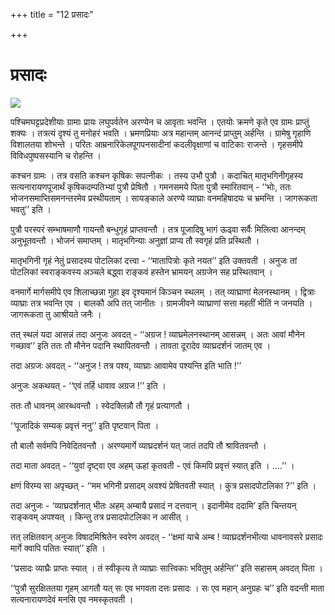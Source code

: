 +++
title = "12 प्रसादः"

+++
# प्रसादः

![](magazine_images/img-1657091675laghukatha.jpg)

पश्चिमघट्टप्रदेशीयाः ग्रामाः प्रायः लघुपर्वतेन अरण्येन च आवृताः भवन्ति । एतयोः क्रमणे कृते एव ग्रामः प्राप्तुं शक्यः । तत्रत्यं दृश्यं तु मनोहरं भवति । भ्रमणप्रियाः अत्र महान्तम् आनन्दं प्राप्तुम् अर्हन्ति । ग्रामेषु गृहाणि विशालतया शोभन्ते । परितः आम्रनारिकेलपूगपनसादीनां कदलीवृक्षाणां च वाटिकाः राजन्ते । गृहसमीपे विविधपुष्पसस्यानि च रोहन्ति ।

कश्चन ग्रामः । तत्र वसति कश्चन कृषिकः सपत्नीकः । तस्य उभौ पुत्रौ । कदाचित् मातृभगिनीगृहस्य सत्यनारायणपूजार्थं कृषिकदम्पतिभ्यां पुत्रौ प्रेषितौ । गमनसमये पिता पुत्रौ स्मारितवान् - ‘‘भोः, ततः भोजनसमाप्तिसमनन्तरमेव प्रस्थीयताम् । सायङ्काले अरण्ये व्याघ्राः वनमहिषादयः च भ्रमन्ति । जागरूकता भवतु’’ इति ।

पुत्रौ परस्परं सम्भाषमाणौ गायन्तौ बन्धुगृहं प्राप्तवन्तौ । तत्र पूजादिषु भागं ऊढ्वा सर्वैः मिलित्वा आनन्दम् अनुभूतवन्तौ । भोजनं समाप्तम् । मातृभगिन्याः अनुज्ञां प्राप्य तौ स्वगृहं प्रति प्रस्थितौ ।

मातृभगिनी गृहं नेतुं प्रसादस्य पोटलिकां दत्त्वा - ‘‘मातापित्रोः कृते नयत’’ इति उक्तवती । अनुजः तां पोटलिकां स्वराङ्कवस्य अञ्चले बद्ध्वा राङ्कवं हस्तेन भ्रामयन् अग्रजेन सह प्रस्थितवान् ।

वनमार्गे मार्गसमीपे एव शिलाच्छन्ना गुहा इव दृश्यमानं किञ्चन स्थलम् । तत् व्याघ्राणां मेलनस्थानम् । द्वित्राः व्याघ्राः तत्र भवन्ति एव । बालकौ अपि तत् जानीतः । ग्रामजीवने व्याघ्राणां सत्ता महतीं भीतिं न जनयति । जागरूकता तु आश्रीयते जनैः ।

तत् स्थलं यदा आसन्नं तदा अनुजः अवदत् - ‘‘अग्रज ! व्याघ्रमेलनस्थानम् आसन्नम् । अतः आवां मौनेन गच्छाव’’ इति ततः तौ मौनेन पदानि स्थापितवन्तौ । तावता दूरादेव व्याघ्रदर्शनं जातम् एव ।

तदा अग्रजः अवदत् - ‘‘अनुज ! तत्र पश्य, व्याघ्राः आवामेव पश्यन्ति इति भाति !’’

अनुजः अकथयत् - ‘‘एवं तर्हि धावाव अग्रज !’’ इति ।

ततः तौ धावनम् आरब्धवन्तौ । स्वेदक्लिन्नौ तौ गृहं प्रत्यागतौ ।

‘‘पूजादिकं सम्यक् प्रवृत्तं ननु’’ इति पृष्टवान् पिता ।

तौ बालौ सर्वमपि निवेदितवन्तौ । अरण्यमार्गे व्याघ्रदर्शनं यत् जातं तदपि तौ श्रावितवन्तौ ।

तदा माता अवदत् - ‘‘युवां दृष्ट्वा एव अहम् ऊहां कृतवती - एवं किमपि प्रवृत्तं स्यात् इति । ....’’ ।

क्षणं विरम्य सा अपृच्छत् - ‘‘मम भगिनी प्रसादम् अवश्यं प्रेषितवती स्यात् । कुत्र प्रसादपोटलिका ?’’  इति ।

तदा अनुजः - ‘व्याघ्रदर्शनात् भीतः अहम् अम्बायै प्रसादं न दत्तवान् । इदानीमेव ददामि’ इति चिन्तयन् राङ्कवम् अपश्यत् । किन्तु तत्र प्रसादपोटलिका न आसीत् ।

तत् लक्षितवान् अनुजः विषादमिश्रितेन स्वरेण अवदत् - ‘‘क्षमां याचे अम्ब ! व्याघ्रदर्शनभीत्या धावनावसरे प्रसादः मार्गे क्वापि पतितः स्यात्’’ इति ।

‘‘प्रसादः व्याघ्रैः प्राप्तः स्यात् । तं स्वीकृत्य ते व्याघ्राः सात्त्विकाः भवितुम् अर्हन्ति’’ इति सहासम् अवदत् पिता ।

‘‘पुत्रौ सुरक्षिततया गृहम् आगतौ यत् सः एव भगवता दत्तः प्रसादः । सः एव महान् अनुग्रहः च’’ इति वदन्ती माता सत्यनारायणदेवं मनसि एव नमस्कृतवती ।


